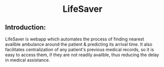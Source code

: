
<h1 align="center">LifeSaver</h1>

## Introduction:
LifeSaver is webapp which automates the process of finding nearest availble ambulance around the patient & predicting its arrival time. It also facilitates centralization of any patient's previous medical records, so it is easy to access them, if they are not readily availble, thus reducing the delay in medical assistance.





